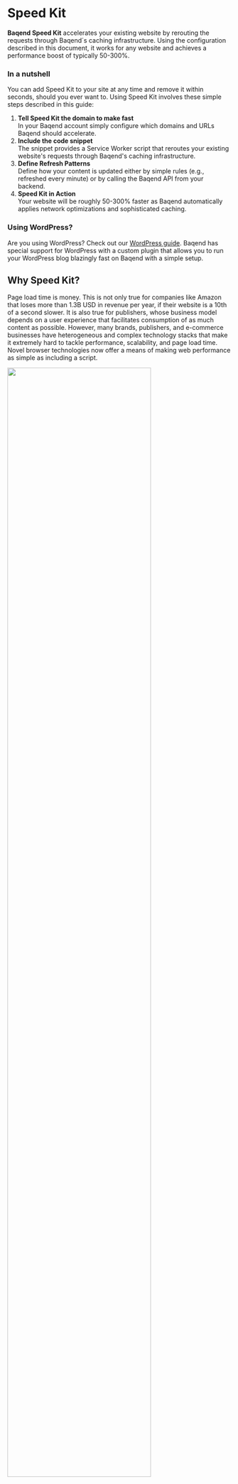 # Speed Kit

**Baqend Speed Kit** accelerates your existing website by rerouting the requests through Baqend´s caching infrastructure.
Using the configuration described in this document, it works for any website and achieves a performance boost of typically 50-300%.

### In a nutshell
You can add Speed Kit to your site at any time and remove it within seconds, should you ever want to. 
Using Speed Kit involves these simple steps described in this guide:

1. **Tell Speed Kit the domain to make fast**<br>
   In your Baqend account simply configure which domains and URLs Baqend should accelerate.
2. **Include the code snippet**<br>
   The snippet provides a Service Worker script that reroutes your existing website's requests through Baqend's caching infrastructure.
3. **Define Refresh Patterns**<br>
   Define how your content is updated either by simple rules (e.g., refreshed every minute) or by calling the Baqend API from your backend.
4. **Speed Kit in Action**<br>
   Your website will be roughly 50-300% faster as Baqend automatically applies network optimizations and sophisticated caching.

### Using WordPress?
Are you using WordPress? Check out our [WordPress guide](/topics/wordpress/).
Baqend has special support for WordPress with a custom plugin that allows you to run your WordPress blog blazingly fast on Baqend with a simple setup.

## Why Speed Kit?

Page load time is money.
This is not only true for companies like Amazon that loses more than 1.3B USD in revenue per year, if their website is a 10th of a second slower.
It is also true for publishers, whose business model depends on a user experience that facilitates consumption of as much content as possible. 
However, many brands, publishers, and e-commerce businesses have heterogeneous and complex technology stacks that make it extremely hard to tackle performance, scalability, and page load time.
Novel browser technologies now offer a means of making web performance as simple as including a script.

<img src="major-advantages.png" style="width:80%;">

Baqend has developed **Speed Kit** that directly hooks into an existing website and makes it **50-300% faster**.
Therefore, Speed Kit uses [Service Workers](https://developers.google.com/web/fundamentals/getting-started/primers/service-workers)
which come with a **browser support of > 75%** and automatically enable an **offline mode** for users of your website.
Because it **works for any website**, it is the perfect solution for Publishers, Landing Pages, E-Commerce, Brands, and Agencies.

<div class="tip">
    <strong>Tip:</strong>
    Test your site with the <a href="#page-speed-analyzer">Page Speed Analyzer</a> to learn whether your website can
    benefit from using Speed Kit.
</div>

#### Learn More
For further information on Speed Kit check out these two resources:

- [Speed Kit Pitch deck (PDF)](speed-kit.pdf)
- [Two-Pager (PDF)](2-pager.pdf)

## Integrating Speed Kit
Follow these 5 steps to set up Baqend Speed Kit and speed up your website.

 <ol class="getting-started-list">
<li>
###Configure Speed Kit
In your account simply enter **your site's URL** as well as all **whitelisted and blacklisted domains**, respectively.
All requests to whitelisted domains are rerouted to Baqend while requests to blacklisted domains will not be speeded up.
A common example of blacklisted domains are those of tracking or ad services.

<img src="configure-speed-kit.png" style="width:60%;">
</li>
<li>
###Integrate code snippet
Insert the **generated code snipped** into the header of your **index.html**.
This snipped registers the service worker that will speed up your requests.

<img src="integrate-speed-kit.png" style="width:100%;">
</li>
<li>
###Download Service Worker
[Download](https://www.baqend.com/speed-kit/latest/) the latest Service Worker script from baqend.
</li>
<li>
###Host Service Worker
In order to provide the Service Worker with its full functionality, it needs to have the [root
scope](https://developer.mozilla.org/en-US/docs/Web/API/Service_Worker_API/Using_Service_Workers).
Thus, the Service Worker should be hosted in your root directory.
If you are able to do so, the default case is yours. 
If for whatever reason this is not possible, we provide
you some implementation options here:
####WordPress
Use our <a href="../wordpress/">WordPress Plugin</a>.
####Apache
Option 1: Rewrite the request url for the service worker to the actual location:
```sh
# Add the following lines to your httpd.conf file
# replace <location> with the actual location of the service worker
RewriteEngine On
RewriteRule ^/sw.js$ <location>
```
Option 2: Customize the service workers registration path by still giving it root scope
```sh
# Add the following lines to your httpd.conf file
<Files "sw.js">
Header Set Service-Worker-allowed "/"
</Files>
# Find this line in your code snipped: "navigator.serviceWorker.register('sw.js')"
# and change it like this:
navigator.serviceWorker.register(<enter your service worker path>, {scope: '/'})
```
####Nginx
Option 1: Rewrite the request url for the service worker to the actual location:
```sh
# Add the following lines to the suitable server or location block in your nginx.conf file
# replace <location> with your actual service worker location
rewrite ^(/sw.js)$ <location> last;
```
Option 2: Customize the service workers registration path by still giving it root scope
```sh
# Add the following lines to your httpd.conf file
# and replace <location> with your service worker location
location  = /<location> {
add_header 'service-worker-allowed' '/';
}
# Find this line in your code snipped: "navigator.serviceWorker.register('sw.js')"
# and change it like this:
navigator.serviceWorker.register(<enter your service worker path>, {scope: '/'})
```
</li>
<li>
###Enjoy Performance
Speed Kit will automatically make your website faster.
</li>
</ol>

## How Speed Kit works

Speed Kit hooks into existing websites and reroutes the requests to Baqend for a faster content delivery.
For a deeper understanding of how the Speed Kit works, the following graphic illustrates an overview of the underlying Speed Kit architecture. 

<img src="speed-kit-architecture.png" style="width:100%;">

The left side of the graphic shows your website with the [latest Service Worker script](https://www.baqend.com/speed-kit/latest/)
installed.
As soon as the Service Worker is active, all HTTP requests matching your configuration (whitelist, blacklist etc.) are rerouted to Baqend. 
If the request has been rerouted to Baqend for the first time, the corresponding resources (Media, Text etc.) are pulled from your legacy system.
Otherwise, the resources are served directly by the server.
 
On the way to the client, resources are routed through the distributed Baqend caching infrastructure and get cached. 
Therefor requests rerouted by the Service Worker can be served with very low latency.
Whenever content changes, you call the [Baqend refresh content API](#refresh-content), so Baqend immediately fetches changed content. 
Baqend´s caching algorithms automatically update all caches in real-time (including users' browser caches).

## Defining what to Cache: Whitelisting and Blacklisting

To control which requests shall be intercepted by the Service Worker, the definition of a white- and blacklist is
highly recommended.
All requests to whitelisted domains are rerouted to Baqend while requests to blacklisted domains are
ignored by the Service Worker and served normally.
To give you a general understanding which sites are good candidates for either the white or blacklist here's a rule of thumb: Every
content that you have control of and can tell us when it changes should be whitelisted because we can efficiently cache and revalidate it.
So lets pretend your site is www.example.com and you serve images, css and scripts from this domain and maybe a subdomain 
a good whitelist could look like this:

```js
whitelist: [
    { url: ['www.example.com', 'www.subdomain.example.com'] }
]
```

And the other way around every content that we cannot detect change on should not be whitelisted. So for a typical website
with analytics, facebook feeds and ads URLs you should never put into your whitelist are:

```js
'www.google-analytics.com/analytics.js',
'www.example-ad-service.com',
'https://staticxx.facebook.com/',
'http://pixel-a.example.com/',
.....
```

However, you do not have to blacklist these URLs. The way our rule system works is that when there is no whitelist nor blacklist
every request is rerouted. As soon as the whitelist gets more restrictive, like in the example above, only requests that match this filter
are touched by Speed Kit. So a simple way to put this is that you can decide if you want to tell us implicitly which sites not to touch by defining a
whitelist or explicitly by defining a blacklist. 

To configure the whitelist and blacklist Baqend provides you with [SpeedKitRule](#SpeedKitRule).
With this syntax you are able to formulate complex rules for an individual whitelist and blacklist.
Imagine your website loads some images over the third-party domain `img.example-cdn.com`. 
In general, you want all resources whose content type is image to be served via Speed Kit.
For this case a valid whitelist could look like this:

```js
whitelist: [
    { contentType: 'image' }
]
```

You could extend this case in a way, that you only want static content to be rerouted. For that see the example below: 
```js
whitelist: [
    {
        // Your Domain and all Subdomains via Regex
        host: [
            'www.baqend.com',
            'baqend.com',
            /*\.baqend\.com/
        ],
        contentType: [
            'document',
            'image',
            'style',
            'script',
            'font'
        ]        
    }    
]
```

Further examples can be found in our [Configuration Examples](#Configuration-Examples).

## Refreshing Content

If you have changed any kind of content of your website, you need to trigger a Service Worker refresh. 
Otherwise, the client continues to see previous website content. 
For that purpose, Baqend provides you a refresh API that empowers you to specify which specific content needs to be updated. 
To trigger a Service Worker refresh you can use [Push-Based](#push-based-refreshing) or [Pull-based](#pull-based-refreshing) refreshing.

### Push-Based Refreshing

The optimal way to refresh your cached content is to call our REST-API directly from your system when something changed on your website. 
The REST-Endpoint is `https://<your-app-name>.app.baqend.com/v1/asset/revalidate` and you need a User-Access-Token to be sent with the POST-Request. 
For now, to get this token, you have to login into your Baqend App on our [dashboard](https://dashboard.baqend.com) and open your browser's developer console. 
Use the developer console to call `DB.token` to receive your token. Now you have to add an authorization header to your request which looks like this:

    authorization: BAT <your-token>
    
<div class="note">
    <strong>Note:</strong>
    The token is only valid for 24 hours. The process to get a long life User-Access-Token will change shortly and will become way more comfortable. As soon as this update hits we will inform every customer as well as update this section.
</div>

The refresh API takes a filter object as JSON to configure the refresh process. In case your filter object is an empty JSON object we will just refresh all files on our system. If you are aware of which files have been changed, you can optimize the refresh process by telling us so. 
To do so, we provide you with the following options:

* `contentTypes: string[]` – takes an array of comma-separated strings. Available types are:
    - document (HTML files) 
    - style (CSS files)
    - script (JavaScript files)
    - feed
    - audio
    - video
    - image
    - font
* `urls: string[]` - takes an array of comma-separated URLs or URL-Prefixes. Prefixes must end with an *.
* `query: {}` - takes a JSON-Object which represents a real MongoDB query. You can configure the following parameters within this object:
    - url
    - eTag
    - lastModified
    - contentType
    - mediaType

<div class="note">
    <strong>Note:</strong>
    See the <a href="https://docs.mongodb.com/manual/tutorial/query-documents/">MongoDB documentation</a> for more information on MongoDB queries.
</div>

To wrap it up here are some use cases to provide you with examples for what is described above:

- You want to refresh all HTML files:

        {
            "contentTypes": ["document"]
        }

- You want to refresh all URLs, which starts with `https://www.example.com/assets`:

        {
            "urls": ["https://www.example.com/assets*"]
        }
        
- You want to refresh your home page:
        
        {
            "urls": ["https://www.example.com", "https://www.example.com/"]
        }
        
- You want to configure your own advanced query to refresh files with a specific media type:
        
        {
            "query": {
                "mediaType": "text/plain"
            }
        }



### Pull-Based Refreshing

To manually trigger a Service Worker refresh you can create custom refresh filters in your [dashboard's](https://dashboard.baqend.com)
"Refresh Content" section.
When creating a refresh filter you have several options to specify, which content should be refreshed.
As default, all content will be refreshed.
As first you can choose which kind of content should be affected by the appropriate filter.
Therefore a list of possible content types (HTML, CSS, JavaScript, etc.) is provided to you.
The second option allows you to specify the URL´s to be handled by the refresh filter.
These URL's can be entered in a specific way like `https://www.baqend.com` or by using a prefix like `https://www.baqend.com/assets/*` (refresh all files under `https://www.baqend.com/assets/`).

As an advanced setting, it is also possible writing your own [MongoDB Query](https://docs.mongodb.com/manual/tutorial/query-documents/)
to address more complex scenarios. In the following, you can see which attributes are addressable within your individual query. 
<ul>
    <li>url</li>
    <li>eTag</li>
    <li>lastModified</li>
    <li>contentType</li>
    <li>mediaType</li>
</ul>

<div class="note">
    <strong>Note:</strong> 
        Content type is used to address a general type of content:
            <ul>
                <li>document (HTML files) </li>
                <li>style (CSS files)</li>
                <li>script (JavaScript files)</li>
                <li>feed</li>
                <li>audio</li>
                <li>video</li>
                <li>image</li>
                <li>font</li>
            </ul>
        If you want to use a discrete content type instead as specified in <a href="https://developer.mozilla.org/en-US/docs/Web/HTTP/Headers/Content-Type/">[ContentType]</a>
        you can define those under media type. 
</div>

After you have finished configuring your refresh filter, you can run it.
A status in the dashboard informs you if the refresh was successful.
Refresh filters that have already been executed are saved in your history and can be run again at any time.

<div class="note">
    <strong>Note:</strong>
    In the next weeks, we will release our CRON-Jobs feature, which allows configuring time-based refreshing.
</div>

## Speed Kit API

<div id="speedKitDoc"></div>

## Page Speed Analyzer

The [Page Speed Analyzer](http://makefast.app.baqend.com/) is a testing tool that gives you an impression of
how **Baqend Speed Kit** influences the performance of your website.
To this end, the analyzer runs a series of tests against your website and reports how your current backend stack
delivers your website compared to a version using Speed Kit.
To test the performance improvement after the Speed Kit was integrated into your website, use the
[before and after Speed Kit](#before-and-after-speed-kit) functionality.

<img src="page-speed-analyzer.png" style="width:100%;">

For comparison, the analyzer collects the following metrics by using [Google's PageSpeed Insights API](https://developers.google.com/speed/docs/insights/v1/getting_started)
and private instances of [WebPagetest](https://sites.google.com/a/webpagetest.org/docs/private-instances):

- **Domains:** Number of unique hosts referenced by the page.
- **Resources:** Number of HTTP resources loaded by the page.
- **Response Size:** Number of uncompressed response bytes for resources on the page.
- **Speed Index:** Represents how quickly the page rendered the user-visible content.
- **Time To First Byte:** Measures the amount of time between creating a connection to the server and downloading the contents.
- **DOMContentLoaded:** Represents the time when the initial HTML document has been completely loaded and parsed, without waiting for external resources.
- **FullyLoaded:** Measures the time from the start of the initial navigation until there was 2 seconds of no network activity after Document Complete.
- **Last Visual Change:** Represents the last point in the test when something visually changed on the screen.


Additionally, the tool collects a **performance video** of both website versions to give a visual impression.

<div class="tip">
    <strong>Tip:</strong>
    Customize the analyzer to your desired test situation by switching the location of the client or choosing whether
    to cache or not. You can also provide a comma-separated list of domain patterns to tell Speed Kit which requests it
    should handle.
</div>

###Before and after Speed Kit

Do you already use Speed Kit and want to measure the achieved performance advantage?
The [Page Speed Analyzer](http://makefast.app.baqend.com/) can also be used to perform a before and after Speed Kit test.
No special configuration is required for this.
The analyzer automatically detects that your website is using the Speed Kit and performs the test accordingly.
As a result, you will see the performance metrics of your website without the integrated Speed Kit compared to the 
current version including the Speed Kit. All customization options are available as usual.

<style>
.getting-started-list {
    list-style: none;
    counter-reset: cnt;
    margin-left: 0;
    margin-top: 40px;
}

.getting-started-list ul li{
    padding: 10px 0;
}

.getting-started-list h3 {
    padding-top: 45px;
    position: relative;
    z-index: 1;
}

.getting-started-list>li {
    position: relative;
    border-left: 2px solid #1967CC;
    padding: 0 0 30px 50px;
    /* disable collapsed margin */
    display: inline-block;
    width: 100%;
}

.getting-started-list>li:last-child {
    border: none;
}

.getting-started-list>li:before {
    counter-increment: cnt;
    content: counter(cnt);
    position: absolute;
    left: -18px;
    border-radius: 50%;
    background-color: #FFFFFF;
    display: block;
    width: 35px;
    height: 35px;
    line-height: 31px;
    color: #1967CC;
    border: 2px solid #1967CC;
    text-align: center;
    font-size: 21px;
}
</style>

## Personalize Content

<div class="note">
    <strong>Note:</strong>
    We are currently developing support for personalized content with Speed Kit. Support is currently in beta and we will release it in the near future. In the meantime, please contact us if your use case requires it and/or you would like to test it.
</div>

## Deactivate Speed Kit

If you for what ever reason want to deactivate Speed Kit on your site you can go to your dashboard's settings page. Scroll down and you'll find the deactivate section. You can toggle Speed Kits status here. When deactivated Speed Kit will no longer 
touch and accelerate any requests.